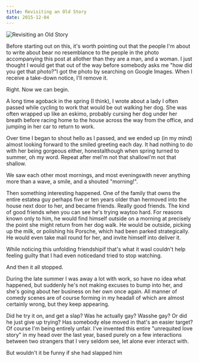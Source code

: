 ```yaml
---
title: Revisiting an Old Story
date: 2015-12-04
---
```


![Revisiting an Old Story](https://source.unsplash.com/-m88z7ily-w/1600x900)

Before starting out on this, it's worth pointing out that the people I'm about to write about bear no resemblance to the people in the photo accompanying this post at allother than they are a man, and a woman. I just thought I would get that out of the way before somebody asks me "how did you get that photo?"I got the photo by searching on Google Images. When I receive a take-down notice, I'll remove it.

Right. Now we can begin.

A long time agoback in the spring (I think), I wrote about a lady I often passed while cycling to work that would be out walking her dog. She was often wrapped up like an eskimo, probably cursing her dog under her breath before racing home to the house across the way from the office, and jumping in her car to return to work.

Over time I began to shout hello as I passed, and we ended up (in my mind) almost looking forward to the smiled greeting each day. It had nothing to do with her being gorgeous either, honestalthough when spring turned to summer, oh my word. Repeat after meI'm not that shallowI'm not that shallow.

We saw each other most mornings, and most eveningswith never anything more than a wave, a smile, and a shouted "morning!".

Then something interesting happened. One of the family that owns the entire estatea guy perhaps five or ten years older than hermoved into the house next door to her, and became friends. Really good friends. The kind of good friends when you can see he's trying waytoo hard. For reasons known only to him, he would find himself outside on a morning at precisely the point she might return from her dog walk. He would be outside, picking up the milk, or polishing his Porsche, which had been parked strategically. He would even take mail round for her, and invite himself into deliver it.

While noticing this unfolding friendshipif that's what it wasI couldn't help feeling guilty that I had even noticedand tried to stop watching.

And then it all stopped.

During the late summer I was away a lot with work, so have no idea what happened, but suddenly he's not making excuses to bump into her, and she's going about her business on her own once again. All manner of comedy scenes are of course forming in my headall of which are almost certainly wrong, but they keep appearing.

Did he try it on, and get a slap? Was he actually gay? Wasshe gay? Or did he just give up trying? Has somebody else moved in that's an easier target?Of course I'm being entirely unfair. I've invented this entire "unrequited love story" in my head over the last year, based purely on a few interactions between two strangers that I very seldom see, let alone ever interact with.

But wouldn't it be funny if she had slapped him